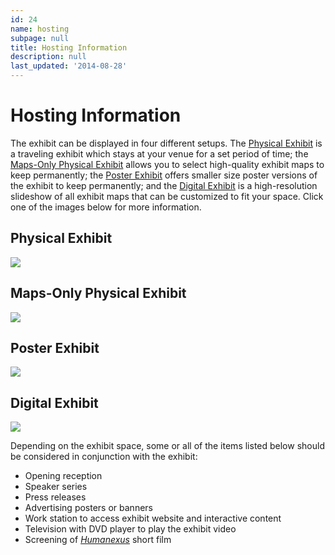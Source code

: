 ```yaml
---
id: 24
name: hosting
subpage: null
title: Hosting Information
description: null
last_updated: '2014-08-28'
---
```

Hosting Information
===================

The exhibit can be displayed in four different setups. The [Physical Exhibit](host_physical.html) is a traveling exhibit which stays at your venue for a set period of time; the [Maps-Only Physical Exhibit](host_mapsonly.html) allows you to select high-quality exhibit maps to keep permanently; the [Poster Exhibit](host_poster.html) offers smaller size poster versions of the exhibit to keep permanently; and the [Digital Exhibit](host_digital.html) is a high-resolution slideshow of all exhibit maps that can be customized to fit your space. Click one of the images below for more information.

Physical Exhibit
----------------

[![](images/hosting/physical_415W.jpg)](host_physical.html)

Maps-Only Physical Exhibit
--------------------------

[![](images/hosting/mapsonly_415W.jpg)](host_mapsonly.html)

Poster Exhibit
--------------

[![](images/hosting/poster_415W.jpg)](host_poster.html)

Digital Exhibit
---------------

[![](images/hosting/digital_415W.jpg)](host_digital.html)

Depending on the exhibit space, some or all of the items listed below should be considered in conjunction with the exhibit:

*   Opening reception
*   Speaker series
*   Press releases
*   Advertising posters or banners
*   Work station to access exhibit website and interactive content
*   Television with DVD player to play the exhibit video
*   Screening of _[Humanexus](bonus_materials.html "Bonus Materials")_ short film
